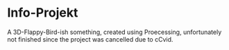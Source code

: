 # Info-Projekt
A 3D-Flappy-Bird-ish something, created using Proecessing, unfortunately not finished since the project was cancelled due to cCvid.
